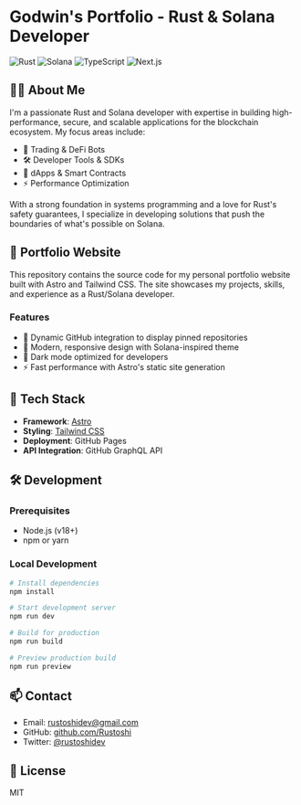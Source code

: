 # Godwin's Portfolio - Rust & Solana Developer

![Rust](https://img.shields.io/badge/Rust-B7410E?style=for-the-badge&logo=rust&logoColor=white)
![Solana](https://img.shields.io/badge/Solana-14F195?style=for-the-badge&logo=solana&logoColor=white)
![TypeScript](https://img.shields.io/badge/TypeScript-3178C6?style=for-the-badge&logo=typescript&logoColor=white)
![Next.js](https://img.shields.io/badge/Next.js-000000?style=for-the-badge&logo=next.js&logoColor=white)

## 👨‍💻 About Me

I'm a passionate Rust and Solana developer with expertise in building high-performance, secure, and scalable applications for the blockchain ecosystem. My focus areas include:

- 🤖 Trading & DeFi Bots
- 🛠️ Developer Tools & SDKs
- 📱 dApps & Smart Contracts
- ⚡ Performance Optimization

With a strong foundation in systems programming and a love for Rust's safety guarantees, I specialize in developing solutions that push the boundaries of what's possible on Solana.

## 🚀 Portfolio Website

This repository contains the source code for my personal portfolio website built with Astro and Tailwind CSS. The site showcases my projects, skills, and experience as a Rust/Solana developer.

### Features

- 🔄 Dynamic GitHub integration to display pinned repositories
- 🎨 Modern, responsive design with Solana-inspired theme
- 🌙 Dark mode optimized for developers
- ⚡ Fast performance with Astro's static site generation

## 🧰 Tech Stack

- **Framework**: [Astro](https://astro.build)
- **Styling**: [Tailwind CSS](https://tailwindcss.com)
- **Deployment**: GitHub Pages
- **API Integration**: GitHub GraphQL API

## 🛠️ Development

### Prerequisites

- Node.js (v18+)
- npm or yarn

### Local Development

```bash
# Install dependencies
npm install

# Start development server
npm run dev

# Build for production
npm run build

# Preview production build
npm run preview
```

## 📫 Contact

- Email: [rustoshidev@gmail.com](mailto:rustoshidev@gmail.com)
- GitHub: [github.com/Rustoshi](https://github.com/Rustoshi)
- Twitter: [@rustoshidev](https://twitter.com/rustoshidev)

## 📝 License

MIT
